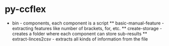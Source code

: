 # py-ccflex

* bin - components, each component is a script
** basic-manual-feature - extracting features like number of brackets, for, etc.
** create-storage - creates a folder where each component can store sub-results
** extract-linces2csv - extracts all kinds of information from the file

